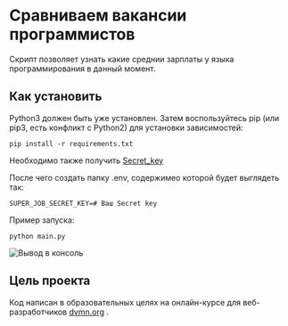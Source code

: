 # Сравниваем вакансии программистов

Скрипт позволяет узнать какие среднии зарплаты у языка программирования в данный момент.

## Как установить

Python3 должен быть уже установлен. Затем воспользуйтесь pip (или pip3, есть конфликт с Python2) для установки зависимостей:

`pip install -r requirements.txt`

Необходимо также получить [Secret_key](https://api.superjob.ru/)

После чего создать папку .env, содержимео которой будет выглядеть так:

`SUPER_JOB_SECRET_KEY=# Ваш Secret key`

Пример запуска:

`python main.py`

![Вывод в консоль](https://github.com/Stmkv/Statistics_Collector/assets/169255952/96a0741d-6984-497c-bb69-707064b120d6)


## Цель проекта

Код написан в образовательных целях на онлайн-курсе для веб-разработчиков [dvmn.org](https://dvmn.org/modules/) .

